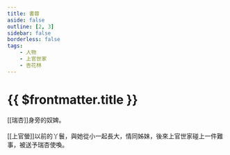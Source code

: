 ```yaml
---
title: 書蓉
aside: false
outline: [2, 3]
sidebar: false
borderless: false
tags:
    - 人物
    - 上官世家
    - 杏花林
---
```


# {{ $frontmatter.title }}

[[瑞杏]]身旁的奴婢。
<br><br>
[[上官螢]]以前的丫鬟，與她從小一起長大，情同姊妹，後來上官世家碰上一件難事，被送予瑞杏使喚。